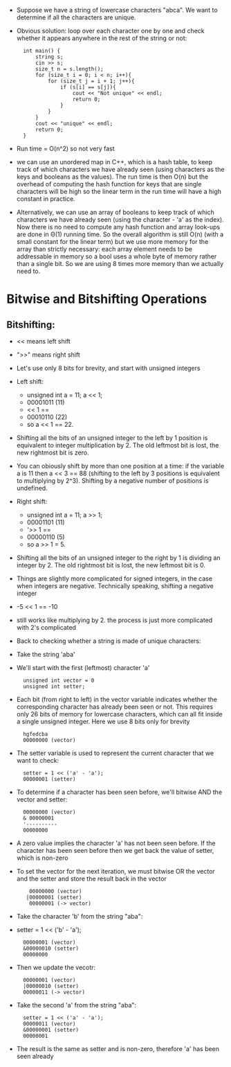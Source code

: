- Suppose we have a string of lowercase characters "abca". We want to determine if all the characters are unique.
- Obvious solution: loop over each character one by one and check whether it appears anywhere in the rest of the string or not:

        int main() {
            string s;
            cin >> s;
            size_t n = s.length();
            for (size_t i = 0; i < n; i++){
                for (size_t j = i + 1; j++){
                    if (s[i] == s[j]){
                        cout << "Not unique" << endl;
                        return 0;
                    }
                }
            }
            cout << "unique" << endl;
            return 0;
        }

- Run time = O(n^2) so not very fast

- we can use an unordered map in C++, which is a hash table, to keep track of which characters we have already seen (using characters as the keys and booleans as the values). The run time is then O(n) but the overhead of computing the hash function for keys that are single characters will be high so the linear term in the run time will have a high constant in practice.
- Alternatively, we can use an array of booleans to keep track of which characters we have already seen (using the character - 'a' as the index). Now there is no need to compute any hash function and array look-ups are done in Θ(1) running time. So the overall algorithm is still O(n) (with a small constant for the linear term) but we use more memory for the array than strictly necessary: each array element needs to be addressable in memory so a bool uses a whole byte of memory rather than a single bit. So we are using 8 times more memory than we actually need to.

# Bitwise and Bitshifting Operations

## Bitshifting:
- << means left shift
- ">>" means right shift
- Let's use only 8 bits for brevity, and start with unsigned integers
- Left shift:
    - unsigned int a = 11; a << 1;
    - 00001011 (11)
    - << 1 ==
    - 00010110 (22)
    - so a << 1 == 22.
- Shifting all the bits of an unsigned integer to the left by 1 position is equivalent to integer multiplication by 2. The old leftmost bit is lost, the new rightmost bit is zero.
- You can obiously shift by more than one position at a time: if the variable a is 11 then a << 3 == 88 (shifting to the left by 3 positions is equivalent to multiplying by 2^3). Shifting by a negative number of positions is undefined.

- Right shift:
    - unsigned int a = 11; a >> 1;
    - 00001101 (11)
    - '>> 1 ==
    - 00000110 (5)
    - so a >> 1 = 5.
- Shifting all the bits of an unsigned integer to the right by 1 is dividing an integer by 2. The old rightmost bit is lost, the new leftmost bit is 0.
- Things are slightly more complicated for signed integers, in the case when integers are negative. Technically speaking, shifting a negative integer 
- -5 << 1 == -10
- still works like multiplying by 2. the process is just more complicated with 2's complicated


- Back to checking whether a string is made of unique characters:
- Take the string 'aba'
- We'll start with the first (leftmost) character 'a'

        unsigned int vector = 0
        unsigned int setter;

- Each bit (from right to left) in the vector variable indicates whether the corresponding character has already been seen or not. This requires only 26 bits of memory for lowercase characters, which can all fit inside a single unsigned integer. Here we use 8 bits only for brevity

        hgfedcba
        00000000 (vector)

- The setter variable is used to represent the current character that we want to check:

        setter = 1 << ('a' - 'a');
        00000001 (setter)

- To determine if a character has been seen before, we'll bitwise AND the vector and setter:

        00000000 (vector)
        & 00000001
        '----------
        00000000
- A zero value implies the character 'a' has not been seen before. If the character has been seen before then we get back the value of setter, which is non-zero
- To set the vector for the next iteration, we must bitwise OR the vector and the setter and store the result back in the vector

          00000000 (vector)
         |00000001 (setter)
          00000001 (-> vector)

- Take the character 'b' from the string "aba":
- setter = 1 << ('b' - 'a');

        00000001 (vector)
        &00000010 (setter)
        00000000

- Then we update the vecotr:

        00000001 (vector)
        |00000010 (setter)
        00000011 (-> vector)

- Take the second 'a' from the string "aba":

        setter = 1 << ('a' - 'a');
        00000011 (vector)
        &00000001 (setter)
        00000001

- The result is the same as setter and is non-zero, therefore 'a' has been seen already
